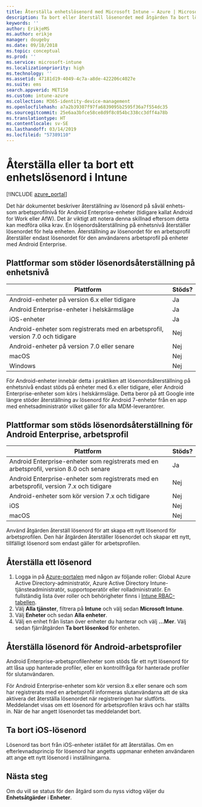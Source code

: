 ```yaml
---
title: Återställa enhetslösenord med Microsoft Intune – Azure | Microsoft Docs
description: Ta bort eller återställ lösenordet med åtgärden Ta bort lösenkod på enheter som du hanterar eller övervakar med Intune.
keywords: ''
author: ErikjeMS
ms.author: erikje
manager: dougeby
ms.date: 09/18/2018
ms.topic: conceptual
ms.prod: ''
ms.service: microsoft-intune
ms.localizationpriority: high
ms.technology: ''
ms.assetid: 47181d19-4049-4c7a-a8de-422206c4027e
ms.suite: ems
search.appverid: MET150
ms.custom: intune-azure
ms.collection: M365-identity-device-management
ms.openlocfilehash: a7a2b39307f97fa6839095b2595f36a7f554dc35
ms.sourcegitcommit: 25e6aa3bfce58ce8d9f8c054bc338cc3dff4a78b
ms.translationtype: HT
ms.contentlocale: sv-SE
ms.lasthandoff: 03/14/2019
ms.locfileid: "57389110"
---
```

# <a name="reset-or-remove-a-device-passcode-in-intune"></a>Återställa eller ta bort ett enhetslösenord i Intune

[!INCLUDE [azure_portal](./includes/azure_portal.md)]

Det här dokumentet beskriver återställning av lösenord på såväl enhets- som arbetsprofilnivå för Android Enterprise-enheter (tidigare kallat Android for Work eller AfW). Det är viktigt att notera denna skillnad eftersom detta kan medföra olika krav. En lösenordsåterställning på enhetsnivå återställer lösenordet för hela enheten. Återställning av lösenordet för en arbetsprofil återställer endast lösenordet för den användarens arbetsprofil på enheter med Android Enterprise.

## <a name="supported-platforms-for-device-level-passcode-reset"></a>Plattformar som stöder lösenordsåterställning på enhetsnivå

| Plattform | Stöds? |
| ---- | ---- |
| Android-enheter på version 6.x eller tidigare | Ja |
| Android Enterprise-enheter i helskärmsläge | Ja |
| iOS-enheter | Ja |
| Android-enheter som registrerats med en arbetsprofil, version 7.0 och tidigare | Nej |
| Android-enheter på version 7.0 eller senare | Nej |
| macOS | Nej |
| Windows | Nej |

För Android-enheter innebär detta i praktiken att lösenordsåterställning på enhetsnivå endast stöds på enheter med 6.x eller tidigare, eller Android Enterprise-enheter som körs i helskärmsläge. Detta beror på att Google inte längre stöder återställning av lösenord för Android 7-enheter från en app med enhetsadministratör vilket gäller för alla MDM-leverantörer.

## <a name="supported-platforms-for-android-enterprise-work-profile-passcode-reset"></a>Plattformar som stöds lösenordsåterställning för Android Enterprise, arbetsprofil

| Plattform | Stöds? |
| ---- | ---- |
| Android Enterprise-enheter som registrerats med en arbetsprofil, version 8.0 och senare | Ja |
| Android Enterprise-enheter som registrerats med en arbetsprofil, version 7.x och tidigare | Nej |
| Android-enheter som kör version 7.x och tidigare | Nej |
| iOS | Nej |
| macOS | Nej |

Använd åtgärden återställ lösenord för att skapa ett nytt lösenord för arbetsprofilen. Den här åtgärden återställer lösenordet och skapar ett nytt, tillfälligt lösenord som endast gäller för arbetsprofilen. 

## <a name="reset-a-passcode"></a>Återställa ett lösenord


1. Logga in på [Azure-portalen](https://portal.azure.com) med någon av följande roller: Global Azure Active Directory-administratör, Azure Active Directory Intune-tjänsteadministratör, supportoperatör eller rolladministratör. En fullständig lista över roller och behörigheter finns i [Intune RBAC-tabellen](https://gallery.technet.microsoft.com/Intune-RBAC-table-2e3c9a1a).
2. Välj **Alla tjänster**, filtrera på **Intune** och välj sedan **Microsoft Intune**.
3. Välj **Enheter** och sedan **Alla enheter**.
4. Välj en enhet från listan över enheter du hanterar och välj **...Mer**. Välj sedan fjärråtgärden **Ta bort lösenkod** för enheten.

## <a name="reset-android-work-profile-passcodes"></a>Återställa lösenord för Android-arbetsprofiler

Android Enterprise-arbetsprofilenheter som stöds får ett nytt lösenord för att låsa upp hanterade profiler, eller en kontrollfråga för hanterade profiler för slutanvändaren.

För Android Enterprise-enheter som kör version 8.x eller senare och som har registrerats med en arbetsprofil informeras slutanvändarna att de ska aktivera det återställa lösenordet när registreringen har slutförts. Meddelandet visas om ett lösenord för arbetsprofilen krävs och har ställts in. När de har angett lösenordet tas meddelandet bort.


## <a name="remove-ios-passcodes"></a>Ta bort iOS-lösenord

Lösenord tas bort från iOS-enheter istället för att återställas. Om en efterlevnadsprincip för lösenord har angetts uppmanar enheten användaren att ange ett nytt lösenord i inställningarna.

## <a name="next-steps"></a>Nästa steg

Om du vill se status för den åtgärd som du nyss vidtog väljer du **Enhetsåtgärder** i **Enheter**.
